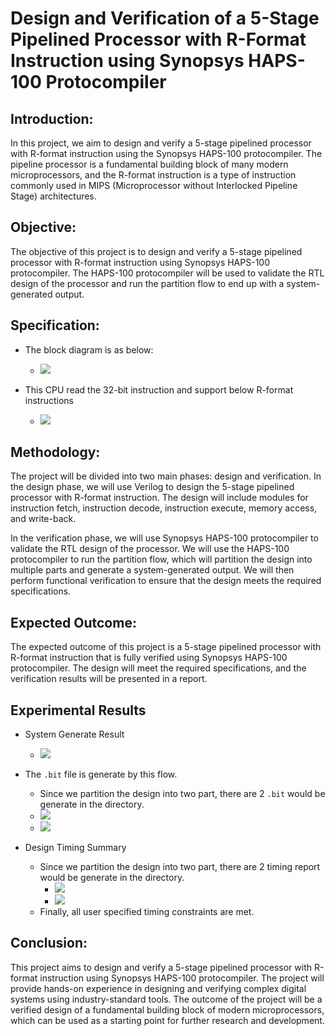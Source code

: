 # Design and Verification of a 5-Stage Pipelined Processor with R-Format Instruction using Synopsys HAPS-100 Protocompiler

## Introduction:
In this project, we aim to design and verify a 5-stage pipelined processor with R-format instruction using the Synopsys HAPS-100 protocompiler. The pipeline processor is a fundamental building block of many modern microprocessors, and the R-format instruction is a type of instruction commonly used in MIPS (Microprocessor without Interlocked Pipeline Stage) architectures.

## Objective:
The objective of this project is to design and verify a 5-stage pipelined processor with R-format instruction using Synopsys HAPS-100 protocompiler. The HAPS-100 protocompiler will be used to validate the RTL design of the processor and run the partition flow to end up with a system-generated output.

## Specification:

+ The block diagram is as below:
    + ![](https://i.imgur.com/yWWlmaw.png)

+ This CPU read the 32-bit instruction and support below R-format instructions
    + ![](https://i.imgur.com/mj3dEyU.png)


## Methodology:
The project will be divided into two main phases: design and verification. In the design phase, we will use Verilog to design the 5-stage pipelined processor with R-format instruction. The design will include modules for instruction fetch, instruction decode, instruction execute, memory access, and write-back.

In the verification phase, we will use Synopsys HAPS-100 protocompiler to validate the RTL design of the processor. We will use the HAPS-100 protocompiler to run the partition flow, which will partition the design into multiple parts and generate a system-generated output. We will then perform functional verification to ensure that the design meets the required specifications.

## Expected Outcome:
The expected outcome of this project is a 5-stage pipelined processor with R-format instruction that is fully verified using Synopsys HAPS-100 protocompiler. The design will meet the required specifications, and the verification results will be presented in a report.

## Experimental Results

+ System Generate Result
    + ![](https://i.imgur.com/wKAJvV6.png)
+ The `.bit` file is generate by this flow.
    + Since we partition the design into two part, there are 2 `.bit` would be generate in the directory.
    + ![](https://i.imgur.com/GV7Rm0L.png)
    + ![](https://i.imgur.com/adOuqju.png)

+ Design Timing Summary
    + Since we partition the design into two part, there are 2 timing report would be generate in the directory.
        + ![](https://i.imgur.com/czDzdkG.png)
        + ![](https://i.imgur.com/FWv3GKr.png)
    + Finally, all user specified timing constraints are met.

## Conclusion:
This project aims to design and verify a 5-stage pipelined processor with R-format instruction using Synopsys HAPS-100 protocompiler. The project will provide hands-on experience in designing and verifying complex digital systems using industry-standard tools. The outcome of the project will be a verified design of a fundamental building block of modern microprocessors, which can be used as a starting point for further research and development.
